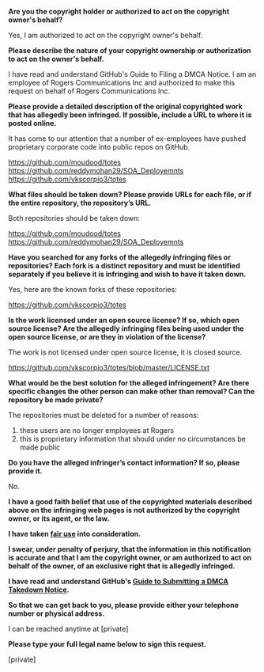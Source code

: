 **Are you the copyright holder or authorized to act on the copyright owner's behalf?**  
  
Yes, I am authorized to act on the copyright owner's behalf.  
  
**Please describe the nature of your copyright ownership or authorization to act on the owner's behalf.**  
  
I have read and understand GitHub's Guide to Filing a DMCA Notice. I am an employee of Rogers Communications Inc and authorized to make this request on behalf of Rogers Communications Inc.  
  
**Please provide a detailed description of the original copyrighted work that has allegedly been infringed. If possible, include a URL to where it is posted online.**  
  
It has come to our attention that a number of ex-employees have pushed proprietary corporate code into public repos on GitHub.  
  
https://github.com/moudood/totes   
https://github.com/reddymohan29/SOA_Deployemnts  
https://github.com/vkscorpio3/totes  
  
**What files should be taken down? Please provide URLs for each file, or if the entire repository, the repository’s URL.**  
  
Both repositories should be taken down:  
  
https://github.com/moudood/totes  
https://github.com/reddymohan29/SOA_Deployemnts  
  
**Have you searched for any forks of the allegedly infringing files or repositories? Each fork is a distinct repository and must be identified separately if you believe it is infringing and wish to have it taken down.**  
  
Yes, here are the known forks of these repositories:  
  
https://github.com/vkscorpio3/totes  
  
**Is the work licensed under an open source license? If so, which open source license? Are the allegedly infringing files being used under the open source license, or are they in violation of the license?**  
  
The work is not licensed under open source license, it is closed source.  
  
https://github.com/vkscorpio3/totes/blob/master/LICENSE.txt  
  
**What would be the best solution for the alleged infringement? Are there specific changes the other person can make other than removal? Can the repository be made private?**  
  
The repositories must be deleted for a number of reasons:  
  
1) these users are no longer employees at Rogers  
2) this is proprietary information that should under no circumstances be made public  
  
**Do you have the alleged infringer’s contact information? If so, please provide it.**  
  
No.  
  
**I have a good faith belief that use of the copyrighted materials described above on the infringing web pages is not authorized by the copyright owner, or its agent, or the law.**  
  
**I have taken <a href="https://www.lumendatabase.org/topics/22">fair use</a> into consideration.**  
  
**I swear, under penalty of perjury, that the information in this notification is accurate and that I am the copyright owner, or am authorized to act on behalf of the owner, of an exclusive right that is allegedly infringed.**  
  
**I have read and understand GitHub's <a href="https://help.github.com/articles/guide-to-submitting-a-dmca-takedown-notice/">Guide to Submitting a DMCA Takedown Notice</a>.**  
  
**So that we can get back to you, please provide either your telephone number or physical address.**  
  
I can be reached anytime at [private]  
  
**Please type your full legal name below to sign this request.**  
  
[private]  
